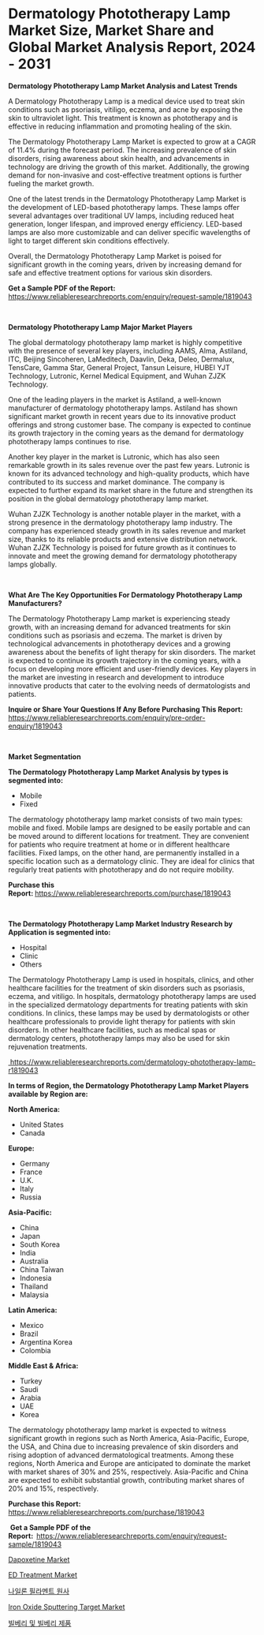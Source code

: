 <p><h1>Dermatology Phototherapy Lamp Market Size, Market Share and Global Market Analysis Report, 2024 - 2031</h1></p><p><strong>Dermatology Phototherapy Lamp Market Analysis and Latest Trends</strong></p>
<p><p>A Dermatology Phototherapy Lamp is a medical device used to treat skin conditions such as psoriasis, vitiligo, eczema, and acne by exposing the skin to ultraviolet light. This treatment is known as phototherapy and is effective in reducing inflammation and promoting healing of the skin.</p><p>The Dermatology Phototherapy Lamp Market is expected to grow at a CAGR of 11.4% during the forecast period. The increasing prevalence of skin disorders, rising awareness about skin health, and advancements in technology are driving the growth of this market. Additionally, the growing demand for non-invasive and cost-effective treatment options is further fueling the market growth.</p><p>One of the latest trends in the Dermatology Phototherapy Lamp Market is the development of LED-based phototherapy lamps. These lamps offer several advantages over traditional UV lamps, including reduced heat generation, longer lifespan, and improved energy efficiency. LED-based lamps are also more customizable and can deliver specific wavelengths of light to target different skin conditions effectively.</p><p>Overall, the Dermatology Phototherapy Lamp Market is poised for significant growth in the coming years, driven by increasing demand for safe and effective treatment options for various skin disorders.</p></p>
<p><strong>Get a Sample PDF of the Report:&nbsp;</strong> <a href="https://www.reliableresearchreports.com/enquiry/request-sample/1819043">https://www.reliableresearchreports.com/enquiry/request-sample/1819043</a></p>
<p>&nbsp;</p>
<p><strong>Dermatology Phototherapy Lamp Major Market Players</strong></p>
<p><p>The global dermatology phototherapy lamp market is highly competitive with the presence of several key players, including AAMS, Alma, Astiland, ITC, Beijing Sincoheren, LaMeditech, Daavlin, Deka, Deleo, Dermalux, TensCare, Gamma Star, General Project, Tansun Leisure, HUBEI YJT Technology, Lutronic, Kernel Medical Equipment, and Wuhan ZJZK Technology.</p><p>One of the leading players in the market is Astiland, a well-known manufacturer of dermatology phototherapy lamps. Astiland has shown significant market growth in recent years due to its innovative product offerings and strong customer base. The company is expected to continue its growth trajectory in the coming years as the demand for dermatology phototherapy lamps continues to rise.</p><p>Another key player in the market is Lutronic, which has also seen remarkable growth in its sales revenue over the past few years. Lutronic is known for its advanced technology and high-quality products, which have contributed to its success and market dominance. The company is expected to further expand its market share in the future and strengthen its position in the global dermatology phototherapy lamp market.</p><p>Wuhan ZJZK Technology is another notable player in the market, with a strong presence in the dermatology phototherapy lamp industry. The company has experienced steady growth in its sales revenue and market size, thanks to its reliable products and extensive distribution network. Wuhan ZJZK Technology is poised for future growth as it continues to innovate and meet the growing demand for dermatology phototherapy lamps globally.</p></p>
<p>&nbsp;</p>
<p><strong>What Are The Key Opportunities For Dermatology Phototherapy Lamp Manufacturers?</strong></p>
<p><p>The Dermatology Phototherapy Lamp market is experiencing steady growth, with an increasing demand for advanced treatments for skin conditions such as psoriasis and eczema. The market is driven by technological advancements in phototherapy devices and a growing awareness about the benefits of light therapy for skin disorders. The market is expected to continue its growth trajectory in the coming years, with a focus on developing more efficient and user-friendly devices. Key players in the market are investing in research and development to introduce innovative products that cater to the evolving needs of dermatologists and patients.</p></p>
<p><strong>Inquire or Share Your Questions If Any Before Purchasing This Report:</strong> <a href="https://www.reliableresearchreports.com/enquiry/pre-order-enquiry/1819043">https://www.reliableresearchreports.com/enquiry/pre-order-enquiry/1819043</a></p>
<p>&nbsp;</p>
<p><strong>Market Segmentation</strong></p>
<p><strong>The Dermatology Phototherapy Lamp Market Analysis by types is segmented into:</strong></p>
<p><ul><li>Mobile</li><li>Fixed</li></ul></p>
<p><p>The dermatology phototherapy lamp market consists of two main types: mobile and fixed. Mobile lamps are designed to be easily portable and can be moved around to different locations for treatment. They are convenient for patients who require treatment at home or in different healthcare facilities. Fixed lamps, on the other hand, are permanently installed in a specific location such as a dermatology clinic. They are ideal for clinics that regularly treat patients with phototherapy and do not require mobility.</p></p>
<p><strong>Purchase this Report:&nbsp;</strong><a href="https://www.reliableresearchreports.com/purchase/1819043">https://www.reliableresearchreports.com/purchase/1819043</a></p>
<p>&nbsp;</p>
<p><strong>The Dermatology Phototherapy Lamp Market Industry Research by Application is segmented into:</strong></p>
<p><ul><li>Hospital</li><li>Clinic</li><li>Others</li></ul></p>
<p><p>The Dermatology Phototherapy Lamp is used in hospitals, clinics, and other healthcare facilities for the treatment of skin disorders such as psoriasis, eczema, and vitiligo. In hospitals, dermatology phototherapy lamps are used in the specialized dermatology departments for treating patients with skin conditions. In clinics, these lamps may be used by dermatologists or other healthcare professionals to provide light therapy for patients with skin disorders. In other healthcare facilities, such as medical spas or dermatology centers, phototherapy lamps may also be used for skin rejuvenation treatments.</p></p>
<p><a href="https://www.reliableresearchreports.com/dermatology-phototherapy-lamp-r1819043">&nbsp;https://www.reliableresearchreports.com/dermatology-phototherapy-lamp-r1819043</a></p>
<p><strong>In terms of Region, the Dermatology Phototherapy Lamp Market Players available by Region are:</strong></p>
<p>
    <p> <strong> North America: </strong>
        <ul>
            <li>United States</li>
            <li>Canada</li>
        </ul>
        </p> 
    <p> <strong> Europe: </strong>
        <ul>
            <li>Germany</li>
            <li>France</li>
            <li>U.K.</li>
            <li>Italy</li>
            <li>Russia</li>
        </ul>
        </p> 
    <p> <strong> Asia-Pacific: </strong>
        <ul>
            <li>China</li>
            <li>Japan</li>
            <li>South Korea</li>
            <li>India</li>
            <li>Australia</li>
            <li>China Taiwan</li>
            <li>Indonesia</li>
            <li>Thailand</li>
            <li>Malaysia</li>
        </ul>
        </p> 
    <p> <strong> Latin America: </strong>
        <ul>
            <li>Mexico</li>
            <li>Brazil</li>
            <li>Argentina Korea</li>
            <li>Colombia</li>
        </ul>
        </p> 
    <p> <strong> Middle East & Africa: </strong>
        <ul>
            <li>Turkey</li>
            <li>Saudi</li>
            <li>Arabia</li>
            <li>UAE</li>
            <li>Korea</li>
        </ul>
    </p>
    </p>
<p><p>The dermatology phototherapy lamp market is expected to witness significant growth in regions such as North America, Asia-Pacific, Europe, the USA, and China due to increasing prevalence of skin disorders and rising adoption of advanced dermatological treatments. Among these regions, North America and Europe are anticipated to dominate the market with market shares of 30% and 25%, respectively. Asia-Pacific and China are expected to exhibit substantial growth, contributing market shares of 20% and 15%, respectively.</p></p>
<p><strong>Purchase this Report: </strong><a href="https://www.reliableresearchreports.com/purchase/1819043">https://www.reliableresearchreports.com/purchase/1819043</a></p>
<p>&nbsp;<strong>Get a Sample PDF of the Report:&nbsp;&nbsp;</strong><a href="https://www.reliableresearchreports.com/enquiry/request-sample/1819043">https://www.reliableresearchreports.com/enquiry/request-sample/1819043</a></p>
<p><strong></strong></p>
<p><p><a href="https://www.linkedin.com/pulse/dapoxetine-market-competitive-analysis-trends-forecast-2031-5vfuc?trackingId=cK3zquCdOQuQTp44sz4zkA%3D%3D">Dapoxetine Market</a></p><p><a href="https://www.linkedin.com/pulse/ed-treatment-market-size-reveals-best-marketing-channels-global-m8vac?trackingId=TzGdbRl%2FpqI3V%2FMzv%2BxbMQ%3D%3D">ED Treatment Market</a></p><p><a href="https://medium.com/@jerrodhilll/%EB%82%98%EC%9D%BC%EB%A1%A0%ED%95%84%EB%9D%BC%EB%A9%98%ED%8A%B8%EC%82%AC-market-2031%EB%85%84%EA%B9%8C%EC%A7%80%EC%9D%98-%ED%8A%B8%EB%A0%8C%EB%93%9C-%EC%98%88%EC%B8%A1-%EB%B0%8F-%EA%B2%BD%EC%9F%81-%EB%B6%84%EC%84%9D-6906a3abbf97">나일론 필라멘트 원사</a></p><p><a href="https://issuu.com/reportprime-2/docs/iron-oxide-sputtering-target-market-size-2030.pptx">Iron Oxide Sputtering Target Market</a></p><p><a href="https://medium.com/@monaboyer1926/%EB%B8%94%EB%A3%A8%EB%B2%A0%EB%A6%AC%EC%99%80-%EB%B8%94%EB%A3%A8%EB%B2%A0%EB%A6%AC-%EC%A0%9C%ED%92%88-%EC%8B%9C%EC%9E%A5-%EB%B3%B4%EA%B3%A0%EC%84%9C%EB%8A%94-%EC%9D%B4-%EC%8B%9C%EC%9E%A5%EC%9D%98-%EC%B5%9C%EC%8B%A0-%ED%8A%B8%EB%A0%8C%EB%93%9C%EC%99%80-%EC%84%B1%EC%9E%A5-%EA%B8%B0%ED%9A%8C%EB%A5%BC-%EB%93%9C%EB%9F%AC%EB%83%85%EB%8B%88%EB%8B%A4-850a314df880">빌베리 및 빌베리 제품</a></p></p>